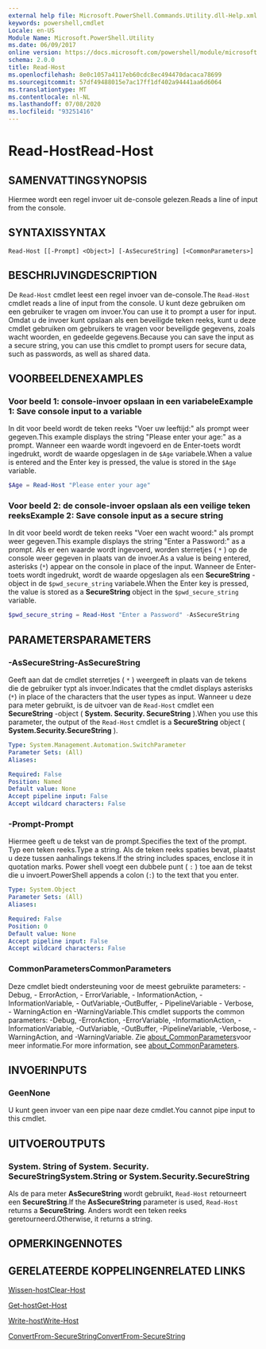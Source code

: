 ```yaml
---
external help file: Microsoft.PowerShell.Commands.Utility.dll-Help.xml
keywords: powershell,cmdlet
Locale: en-US
Module Name: Microsoft.PowerShell.Utility
ms.date: 06/09/2017
online version: https://docs.microsoft.com/powershell/module/microsoft.powershell.utility/read-host?view=powershell-6&WT.mc_id=ps-gethelp
schema: 2.0.0
title: Read-Host
ms.openlocfilehash: 8e0c1057a4117eb60cdc8ec494470dacaca78699
ms.sourcegitcommit: 57df49488015e7ac17ff1df402a94441aa6d6064
ms.translationtype: MT
ms.contentlocale: nl-NL
ms.lasthandoff: 07/08/2020
ms.locfileid: "93251416"
---
```

# <span data-ttu-id="c0336-103">Read-Host</span><span class="sxs-lookup"><span data-stu-id="c0336-103">Read-Host</span></span>

## <span data-ttu-id="c0336-104">SAMENVATTING</span><span class="sxs-lookup"><span data-stu-id="c0336-104">SYNOPSIS</span></span>
<span data-ttu-id="c0336-105">Hiermee wordt een regel invoer uit de-console gelezen.</span><span class="sxs-lookup"><span data-stu-id="c0336-105">Reads a line of input from the console.</span></span>

## <span data-ttu-id="c0336-106">SYNTAXIS</span><span class="sxs-lookup"><span data-stu-id="c0336-106">SYNTAX</span></span>

```
Read-Host [[-Prompt] <Object>] [-AsSecureString] [<CommonParameters>]
```

## <span data-ttu-id="c0336-107">BESCHRIJVING</span><span class="sxs-lookup"><span data-stu-id="c0336-107">DESCRIPTION</span></span>

<span data-ttu-id="c0336-108">De `Read-Host` cmdlet leest een regel invoer van de-console.</span><span class="sxs-lookup"><span data-stu-id="c0336-108">The `Read-Host` cmdlet reads a line of input from the console.</span></span> <span data-ttu-id="c0336-109">U kunt deze gebruiken om een gebruiker te vragen om invoer.</span><span class="sxs-lookup"><span data-stu-id="c0336-109">You can use it to prompt a user for input.</span></span> <span data-ttu-id="c0336-110">Omdat u de invoer kunt opslaan als een beveiligde teken reeks, kunt u deze cmdlet gebruiken om gebruikers te vragen voor beveiligde gegevens, zoals wacht woorden, en gedeelde gegevens.</span><span class="sxs-lookup"><span data-stu-id="c0336-110">Because you can save the input as a secure string, you can use this cmdlet to prompt users for secure data, such as passwords, as well as shared data.</span></span>

## <span data-ttu-id="c0336-111">VOORBEELDEN</span><span class="sxs-lookup"><span data-stu-id="c0336-111">EXAMPLES</span></span>

### <span data-ttu-id="c0336-112">Voor beeld 1: console-invoer opslaan in een variabele</span><span class="sxs-lookup"><span data-stu-id="c0336-112">Example 1: Save console input to a variable</span></span>

<span data-ttu-id="c0336-113">In dit voor beeld wordt de teken reeks "Voer uw leeftijd:" als prompt weer gegeven.</span><span class="sxs-lookup"><span data-stu-id="c0336-113">This example displays the string "Please enter your age:" as a prompt.</span></span> <span data-ttu-id="c0336-114">Wanneer een waarde wordt ingevoerd en de Enter-toets wordt ingedrukt, wordt de waarde opgeslagen in de `$Age` variabele.</span><span class="sxs-lookup"><span data-stu-id="c0336-114">When a value is entered and the Enter key is pressed, the value is stored in the `$Age` variable.</span></span>

```powershell
$Age = Read-Host "Please enter your age"
```

### <span data-ttu-id="c0336-115">Voor beeld 2: de console-invoer opslaan als een veilige teken reeks</span><span class="sxs-lookup"><span data-stu-id="c0336-115">Example 2: Save console input as a secure string</span></span>

<span data-ttu-id="c0336-116">In dit voor beeld wordt de teken reeks "Voer een wacht woord:" als prompt weer gegeven.</span><span class="sxs-lookup"><span data-stu-id="c0336-116">This example displays the string "Enter a Password:" as a prompt.</span></span> <span data-ttu-id="c0336-117">Als er een waarde wordt ingevoerd, worden sterretjes ( `*` ) op de console weer gegeven in plaats van de invoer.</span><span class="sxs-lookup"><span data-stu-id="c0336-117">As a value is being entered, asterisks (`*`) appear on the console in place of the input.</span></span> <span data-ttu-id="c0336-118">Wanneer de Enter-toets wordt ingedrukt, wordt de waarde opgeslagen als een **SecureString** -object in de `$pwd_secure_string` variabele.</span><span class="sxs-lookup"><span data-stu-id="c0336-118">When the Enter key is pressed, the value is stored as a **SecureString** object in the `$pwd_secure_string` variable.</span></span>

```powershell
$pwd_secure_string = Read-Host "Enter a Password" -AsSecureString
```

## <span data-ttu-id="c0336-119">PARAMETERS</span><span class="sxs-lookup"><span data-stu-id="c0336-119">PARAMETERS</span></span>

### <span data-ttu-id="c0336-120">-AsSecureString</span><span class="sxs-lookup"><span data-stu-id="c0336-120">-AsSecureString</span></span>

<span data-ttu-id="c0336-121">Geeft aan dat de cmdlet sterretjes ( `*` ) weergeeft in plaats van de tekens die de gebruiker typt als invoer.</span><span class="sxs-lookup"><span data-stu-id="c0336-121">Indicates that the cmdlet displays asterisks (`*`) in place of the characters that the user types as input.</span></span> <span data-ttu-id="c0336-122">Wanneer u deze para meter gebruikt, is de uitvoer van de `Read-Host` cmdlet een **SecureString** -object ( **System. Security. SecureString** ).</span><span class="sxs-lookup"><span data-stu-id="c0336-122">When you use this parameter, the output of the `Read-Host` cmdlet is a **SecureString** object ( **System.Security.SecureString** ).</span></span>

```yaml
Type: System.Management.Automation.SwitchParameter
Parameter Sets: (All)
Aliases:

Required: False
Position: Named
Default value: None
Accept pipeline input: False
Accept wildcard characters: False
```

### <span data-ttu-id="c0336-123">-Prompt</span><span class="sxs-lookup"><span data-stu-id="c0336-123">-Prompt</span></span>

<span data-ttu-id="c0336-124">Hiermee geeft u de tekst van de prompt.</span><span class="sxs-lookup"><span data-stu-id="c0336-124">Specifies the text of the prompt.</span></span>
<span data-ttu-id="c0336-125">Typ een teken reeks.</span><span class="sxs-lookup"><span data-stu-id="c0336-125">Type a string.</span></span>
<span data-ttu-id="c0336-126">Als de teken reeks spaties bevat, plaatst u deze tussen aanhalings tekens.</span><span class="sxs-lookup"><span data-stu-id="c0336-126">If the string includes spaces, enclose it in quotation marks.</span></span>
<span data-ttu-id="c0336-127">Power shell voegt een dubbele punt ( `:` ) toe aan de tekst die u invoert.</span><span class="sxs-lookup"><span data-stu-id="c0336-127">PowerShell appends a colon (`:`) to the text that you enter.</span></span>

```yaml
Type: System.Object
Parameter Sets: (All)
Aliases:

Required: False
Position: 0
Default value: None
Accept pipeline input: False
Accept wildcard characters: False
```

### <span data-ttu-id="c0336-128">CommonParameters</span><span class="sxs-lookup"><span data-stu-id="c0336-128">CommonParameters</span></span>

<span data-ttu-id="c0336-129">Deze cmdlet biedt ondersteuning voor de meest gebruikte parameters: -Debug, - ErrorAction, - ErrorVariable, - InformationAction, -InformationVariable, - OutVariable,-OutBuffer, - PipelineVariable - Verbose, - WarningAction en -WarningVariable.</span><span class="sxs-lookup"><span data-stu-id="c0336-129">This cmdlet supports the common parameters: -Debug, -ErrorAction, -ErrorVariable, -InformationAction, -InformationVariable, -OutVariable, -OutBuffer, -PipelineVariable, -Verbose, -WarningAction, and -WarningVariable.</span></span> <span data-ttu-id="c0336-130">Zie [about_CommonParameters](https://go.microsoft.com/fwlink/?LinkID=113216)voor meer informatie.</span><span class="sxs-lookup"><span data-stu-id="c0336-130">For more information, see [about_CommonParameters](https://go.microsoft.com/fwlink/?LinkID=113216).</span></span>

## <span data-ttu-id="c0336-131">INVOER</span><span class="sxs-lookup"><span data-stu-id="c0336-131">INPUTS</span></span>

### <span data-ttu-id="c0336-132">Geen</span><span class="sxs-lookup"><span data-stu-id="c0336-132">None</span></span>

<span data-ttu-id="c0336-133">U kunt geen invoer van een pipe naar deze cmdlet.</span><span class="sxs-lookup"><span data-stu-id="c0336-133">You cannot pipe input to this cmdlet.</span></span>

## <span data-ttu-id="c0336-134">UITVOER</span><span class="sxs-lookup"><span data-stu-id="c0336-134">OUTPUTS</span></span>

### <span data-ttu-id="c0336-135">System. String of System. Security. SecureString</span><span class="sxs-lookup"><span data-stu-id="c0336-135">System.String or System.Security.SecureString</span></span>

<span data-ttu-id="c0336-136">Als de para meter **AsSecureString** wordt gebruikt, `Read-Host` retourneert een **SecureString**.</span><span class="sxs-lookup"><span data-stu-id="c0336-136">If the **AsSecureString** parameter is used, `Read-Host` returns a **SecureString**.</span></span> <span data-ttu-id="c0336-137">Anders wordt een teken reeks geretourneerd.</span><span class="sxs-lookup"><span data-stu-id="c0336-137">Otherwise, it returns a string.</span></span>

## <span data-ttu-id="c0336-138">OPMERKINGEN</span><span class="sxs-lookup"><span data-stu-id="c0336-138">NOTES</span></span>

## <span data-ttu-id="c0336-139">GERELATEERDE KOPPELINGEN</span><span class="sxs-lookup"><span data-stu-id="c0336-139">RELATED LINKS</span></span>

[<span data-ttu-id="c0336-140">Wissen-host</span><span class="sxs-lookup"><span data-stu-id="c0336-140">Clear-Host</span></span>](../microsoft.powershell.core/clear-host.md)

[<span data-ttu-id="c0336-141">Get-host</span><span class="sxs-lookup"><span data-stu-id="c0336-141">Get-Host</span></span>](Get-Host.md)

[<span data-ttu-id="c0336-142">Write-host</span><span class="sxs-lookup"><span data-stu-id="c0336-142">Write-Host</span></span>](Write-Host.md)

[<span data-ttu-id="c0336-143">ConvertFrom-SecureString</span><span class="sxs-lookup"><span data-stu-id="c0336-143">ConvertFrom-SecureString</span></span>](../Microsoft.PowerShell.Security/ConvertFrom-SecureString.md)
